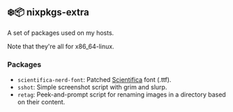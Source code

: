 ## ❄️📦️ nixpkgs-extra
A set of packages used on my hosts.

Note that they're all for x86_64-linux.

### Packages
- `scientifica-nerd-font`: Patched [Scientifica](https://github.com/nerdypepper/scientifica) font (.ttf).
- `sshot`: Simple screenshot script with grim and slurp.
- `retag`: Peek-and-prompt script for renaming images in a directory based on their content.
